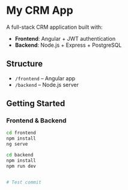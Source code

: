 # My CRM App

A full-stack CRM application built with:

- **Frontend**: Angular + JWT authentication
- **Backend**: Node.js + Express + PostgreSQL

## Structure

- `/frontend` – Angular app
- `/backend` – Node.js server

## Getting Started

### Frontend & Backend
```bash
cd frontend
npm install
ng serve

cd backend
npm install
npm run dev


#   T e s t   c o m m i t  
 